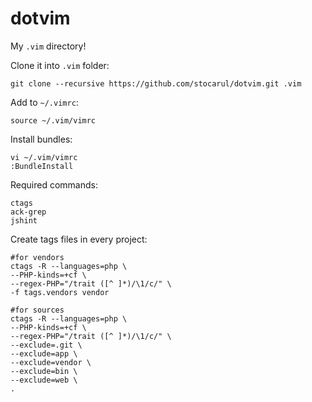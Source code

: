 dotvim
======

My `.vim` directory!

Clone it into `.vim` folder:
```vim
git clone --recursive https://github.com/stocarul/dotvim.git .vim
```

Add to `~/.vimrc`:
```vim
source ~/.vim/vimrc
```

Install bundles:
```vim
vi ~/.vim/vimrc
:BundleInstall
```

Required commands:
```shel
ctags
ack-grep
jshint
```

Create tags files in every project:
```shel
#for vendors
ctags -R --languages=php \
--PHP-kinds=+cf \
--regex-PHP="/trait ([^ ]*)/\1/c/" \
-f tags.vendors vendor

#for sources
ctags -R --languages=php \
--PHP-kinds=+cf \
--regex-PHP="/trait ([^ ]*)/\1/c/" \
--exclude=.git \
--exclude=app \
--exclude=vendor \
--exclude=bin \
--exclude=web \
.
```
